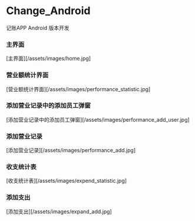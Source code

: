 # Change_Android
记账APP Android 版本开发
### 主界面
[主界面][/assets/images/home.jpg]

### 营业额统计界面
[营业额统计界面][/assets/images/performance_statistic.jpg]

### 添加营业记录中的添加员工弹窗
[添加营业记录中的添加员工弹窗][/assets/images/performance_add_user.jpg]

### 添加营业记录
[添加营业记录][/assets/images/performance_add.jpg]

### 收支统计表
[收支统计表][/assets/images/expend_statistic.jpg]

### 添加支出
[添加支出][/assets/images/expand_add.jpg]

